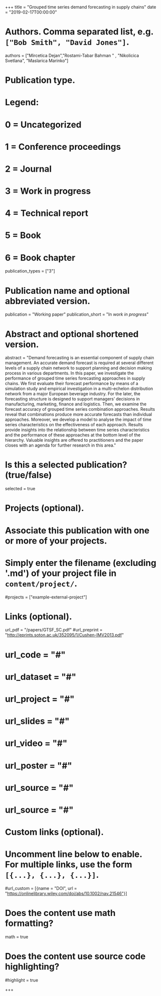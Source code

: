 +++
title = "Grouped time series demand forecasting in supply chains"
date = "2019-02-17T00:00:00"

# Authors. Comma separated list, e.g. `["Bob Smith", "David Jones"]`.
authors = ["Mircetica Dejan","Rostami-Tabar Bahman "  , "Nikolicica Svetlana", "Maslarica Marinko"]

# Publication type.
# Legend:
# 0 = Uncategorized
# 1 = Conference proceedings
# 2 = Journal
# 3 = Work in progress
# 4 = Technical report
# 5 = Book
# 6 = Book chapter
publication_types = ["3"]

# Publication name and optional abbreviated version.
publication = "Working paper"
publication_short = "In *work in progress*"

# Abstract and optional shortened version.
abstract = "Demand forecasting is an essential component of supply chain management. An accurate demand forecast is required at several different levels of a supply chain network to support planning and decision making process in various departments.  In this paper, we investigate the performance of grouped time series forecasting approaches in supply chains. We first evaluate their forecast performance by means of a simulation study and empirical investigation in a multi-echelon distribution network from a major European beverage industry. For the later, the forecasting structure is designed to support managers’ decisions in manufacturing, marketing, finance and logistics. Then, we examine the forecast accuracy of grouped time series combination approaches. Results reveal that combinations produce more accurate forecasts than individual approaches. Moreover, we develop a model to analyse the impact of time series characteristics on the effectiveness of each approach. Results provide insights into the relationship between time series characteristics and the performance of these approaches at the bottom level of the hierarchy. Valuable insights are offered to practitioners and the paper closes with an agenda for further research in this area."

# Is this a selected publication? (true/false)
selected = true

# Projects (optional).
#   Associate this publication with one or more of your projects.
#   Simply enter the filename (excluding '.md') of your project file in `content/project/`.
#projects = ["example-external-project"]

# Links (optional).
url_pdf = "/papers/GTSF_SC.pdf"
#url_preprint = "http://eprints.soton.ac.uk/352095/1/Cushen-IMV2013.pdf"
# url_code = "#"
# url_dataset = "#"
# url_project = "#"
# url_slides = "#"
# url_video = "#"
# url_poster = "#"
# url_source = "#"
# url_source = "#"

# Custom links (optional).
#   Uncomment line below to enable. For multiple links, use the form `[{...}, {...}, {...}]`.
#url_custom = [{name = "DOI", url = "https://onlinelibrary.wiley.com/doi/abs/10.1002/nav.21546"}]

# Does the content use math formatting?
math = true

# Does the content use source code highlighting?
#highlight = true

+++

